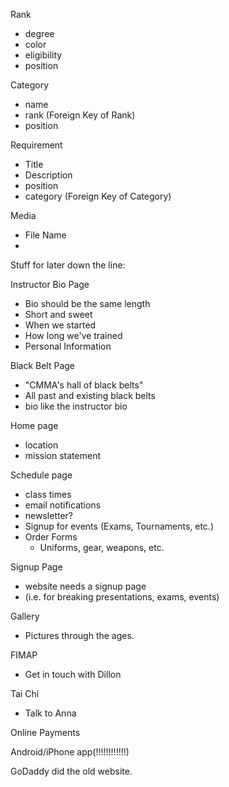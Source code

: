 Rank
- degree
- color
- eligibility
- position

Category
- name
- rank        (Foreign Key of Rank)
- position

Requirement
- Title
- Description
- position
- category            (Foreign Key of Category)

Media
- File Name
-


Stuff for later down the line:

Instructor Bio Page
- Bio should be the same length
- Short and sweet
- When we started
- How long we've trained
- Personal Information

Black Belt Page
- "CMMA's hall of black belts"
- All past and existing black belts
- bio like the instructor bio

Home page
- location
- mission statement

Schedule page
- class times
- email notifications
- newsletter?
- Signup for events (Exams, Tournaments, etc.)
- Order Forms
  - Uniforms, gear, weapons, etc.

Signup Page
- website needs a signup page
- (i.e. for breaking presentations, exams, events)

Gallery
- Pictures through the ages.

FIMAP
- Get in touch with Dillon

Tai Chi
- Talk to Anna

Online Payments

Android/iPhone app(!!!!!!!!!!!!)

GoDaddy did the old website.